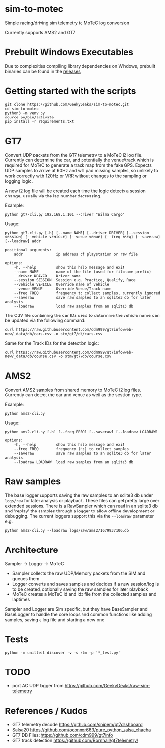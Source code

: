 # sim-to-motec

Simple racing/driving sim telemetry to MoTeC log conversion

Currently supports AMS2 and GT7

# Prebuilt Windows Executables

Due to complexities compiling library dependencies on Windows, prebuilt binaries can 
be found in the [releases](releases)

# Getting started with the scripts

    git clone https://github.com/GeekyDeaks/sim-to-motec.git
    cd sim-to-motec
    python3 -m venv py
    source py/bin/activate
    pip install -r requirements.txt

# GT7

Convert UDP packets from the GT7 telemetry to a MoTeC i2 log file.  Currently can determine the car, and potentially the venue/track 
which is required for MoTeC to generate a track map from the fake GPS. Expects UDP samples to arrive at 60Hz and will pad
missing samples, so unlikely to work correctly with 120Hz or VRR without changes to the sampling or logging logic.

A new i2 log file will be created each time the logic detects a session change, usually via the lap number decreasing.

Example:

    python gt7-cli.py 192.168.1.101 --driver "Wilma Cargo"

Usage:

    python gt7-cli.py [-h] [--name NAME] [--driver DRIVER] [--session SESSION] [--vehicle VEHICLE] [--venue VENUE] [--freq FREQ] [--saveraw] [--loadraw] addr

    positional arguments:
        addr               ip address of playstation or raw file

    options:
        -h, --help         show this help message and exit
        --name NAME        name of the file (used for filename prefix)
        --driver DRIVER    Driver name
        --session SESSION  Session e.g. Practice, Qualify, Race
        --vehicle VEHICLE  Override name of vehicle
        --venue VENUE      Override Venue/Track name
        --freq FREQ        frequency to collect samples, currently ignored
        --saveraw          save raw samples to an sqlite3 db for later analysis
        --loadraw          load raw samples from an sqlite3 db


The CSV file containing the car IDs used to determine the vehicle name can be updated via the following command:

    curl https://raw.githubusercontent.com/ddm999/gt7info/web-new/_data/db/cars.csv -o stm/gt7/db/cars.csv

Same for the Track IDs for the detection logic:

    curl https://raw.githubusercontent.com/ddm999/gt7info/web-new/_data/db/course.csv -o stm/gt7/db/course.csv

# AMS2

Convert AMS2 samples from shared memory to MoTeC i2 log files.  Currently can detect the car and venue as well as the session type.

Example:

    python ams2-cli.py

Usage:

    python ams2-cli.py [-h] [--freq FREQ] [--saveraw] [--loadraw LOADRAW]

    options:
        -h, --help         show this help message and exit
        --freq FREQ        frequency (Hz) to collect samples
        --saveraw          save raw samples to an sqlite3 db for later analysis
        --loadraw LOADRAW  load raw samples from an sqlite3 db

# Raw samples

The base logger supports saving the raw samples to an sqlite3 db under `logs/raw` for later analysis or playback.  These files can get pretty large over extended sessions.
There is a RawSampler which can read in an sqlite3 db and 'replay' the samples through a logger to allow offline development or debugging.
The current loggers support this via the `--loadraw` parameter e.g.

    python ams2-cli.py --loadraw logs/raw/ams2/1679937106.db

# Architecture

Sampler -> Logger -> MoTeC

- Sampler collects the raw UDP/Memory packets from the SIM and queues them
- Logger converts and saves samples and decides if a new session/log is to be created, optionally saving the raw samples for later playback
- MoTeC creates a MoTeC ld and ldx file from the collected samples and laptimes

Sampler and Logger are Sim specific, but they have BaseSampler and BaseLogger to handle the core loops and common functions like adding samples,
saving a log file and starting a new one

# Tests

    python -m unittest discover -v -s stm -p '*_test.py'

# TODO

* port AC UDP logger from https://github.com/GeekyDeaks/raw-sim-telemetry

# References / Kudos

- GT7 telemetry decode https://github.com/snipem/gt7dashboard 
- Salsa20 https://github.com/oconnor663/pure_python_salsa_chacha
- GT7 DB Files: https://github.com/ddm999/gt7info
- GT7 track detection https://github.com/Bornhall/gt7telemetry/